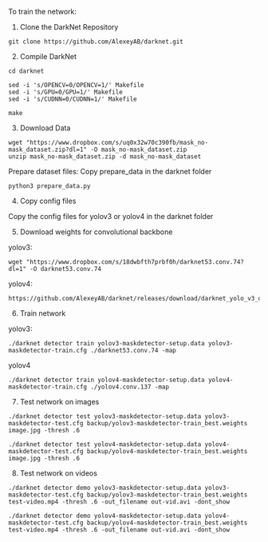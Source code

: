 To train the network:

1. Clone the DarkNet Repository

```
git clone https://github.com/AlexeyAB/darknet.git
```

2. Compile DarkNet
```
cd darknet

sed -i 's/OPENCV=0/OPENCV=1/' Makefile
sed -i 's/GPU=0/GPU=1/' Makefile
sed -i 's/CUDNN=0/CUDNN=1/' Makefile

make
```

3. Download Data
```
wget "https://www.dropbox.com/s/uq0x32w70c390fb/mask_no-mask_dataset.zip?dl=1" -O mask_no-mask_dataset.zip
unzip mask_no-mask_dataset.zip -d mask_no-mask_dataset
```

Prepare dataset files:
Copy prepare_data in the darknet folder

```
python3 prepare_data.py
```

4. Copy config files

Copy the config files for yolov3 or yolov4 in the darknet folder

5. Download weights for convolutional backbone

yolov3:
```
wget "https://www.dropbox.com/s/18dwbfth7prbf0h/darknet53.conv.74?dl=1" -O darknet53.conv.74
```

yolov4:
```
https://github.com/AlexeyAB/darknet/releases/download/darknet_yolo_v3_optimal/yolov4.conv.137
```


6. Train network

yolov3:
```
./darknet detector train yolov3-maskdetector-setup.data yolov3-maskdetector-train.cfg ./darknet53.conv.74 -map
```

yolov4
```
./darknet detector train yolov4-maskdetector-setup.data yolov4-maskdetector-train.cfg ./yolov4.conv.137 -map
```

7. Test network on images

```
./darknet detector test yolov3-maskdetector-setup.data yolov3-maskdetector-test.cfg backup/yolov3-maskdetector-train_best.weights image.jpg -thresh .6

./darknet detector test yolov4-maskdetector-setup.data yolov4-maskdetector-test.cfg backup/yolov4-maskdetector-train_best.weights image.jpg -thresh .6
```

8. Test network on videos
```
./darknet detector demo yolov3-maskdetector-setup.data yolov3-maskdetector-test.cfg backup/yolov3-maskdetector-train_best.weights test-video.mp4 -thresh .6 -out_filename out-vid.avi -dont_show

./darknet detector demo yolov4-maskdetector-setup.data yolov4-maskdetector-test.cfg backup/yolov4-maskdetector-train_best.weights test-video.mp4 -thresh .6 -out_filename out-vid.avi -dont_show

```
